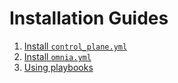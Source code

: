 # Installation Guides
1. [Install `control_plane.yml`](INSTALL_CONTROL_PLANE.md)
2. [Install `omnia.yml`](INSTALL_OMNIA_CLI.md)
3. [Using playbooks](USING_PLAYBOOKS.md)